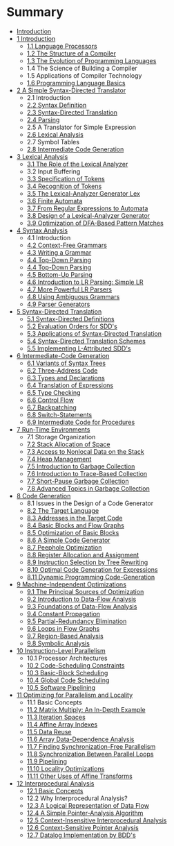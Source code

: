 # Summary

* [Introduction](README.md)
* [1 Introduction](01/README.md)
    * [1.1 Language Processors](01/1.1.md)
    * [1.2 The Structure of a Compiler](01/12-the-structure-of-a-compiler.md)
    * [1.3 The Evolution of Programming Languages](01/1.3.md)
    * 1.4 The Science of Building a Compiler
    * 1.5 Applications of Compiler Technology
    * [1.6 Programming Language Basics](01/1.6.md)
* [2 A Simple Syntax-Directed Translator](02/README.md)
    * 2.1 Introduction
    * [2.2 Syntax Definition](02/2.2.md)
    * [2.3 Syntax-Directed Translation](02/2.3.md)
    * [2.4 Parsing](02/2.4.md)
    * 2.5 A Translator for Simple Expression
    * [2.6 Lexical Analysis](02/2.6.md)
    * 2.7 Symbol Tables
    * [2.8 Intermediate Code Generation](02/2.8.md)
* [3 Lexical Analysis](03/README.md)
    * [3.1 The Role of the Lexical Analyzer](03/3.1.md)
    * 3.2 Input Buffering
    * [3.3 Specification of Tokens](03/3.3.md)
    * [3.4 Recognition of Tokens](03/3.4.md)
    * [3.5 The Lexical-Analyzer Generator Lex](03/3.5.md)
    * [3.6 Finite Automata](03/3.6.md)
    * [3.7 From Regular Expressions to Automata](03/3.7.md)
    * [3.8 Design of a Lexical-Analyzer Generator](03/3.8.md)
    * [3.9 Optimization of DFA-Based Pattern Matches](03/3.9.md)
* [4 Syntax Analysis](04/README.md)
    * 4.1 Introduction
    * [4.2 Context-Free Grammars](04/4.2.md)
    * [4.3 Writing a Grammar](04/4.3.md)
    * [4.4 Top-Down Parsing](04/4.4.1.md)
    * [4.4 Top-Down Parsing](04/4.4.2.md)
    * [4.5 Bottom-Up Parsing](04/4.5.md)
    * [4.6 Introduction to LR Parsing: Simple LR](04/4.6.md)
    * [4.7 More Powerful LR Parsers](04/4.7.md)
    * [4.8 Using Ambiguous Grammars](04/4.8.md)
    * [4.9 Parser Generators](04/4.9.md)
* [5 Syntax-Directed Translation](05/README.md)
    * [5.1 Syntax-Directed Definitions](05/5.1.md)
    * [5.2 Evaluation Orders for SDD's](05/5.2.md)
    * [5.3 Applications of Syntax-Directed Translation](05/5.3.md)
    * [5.4 Syntax-Directed Translation Schemes](05/5.4.md)
    * [5.5 Implementing L-Attributed SDD's](05/5.5.md)
* [6 Intermediate-Code Generation](06/README.md)
    * [6.1 Variants of Syntax Trees](06/6.1.md)
    * [6.2 Three-Address Code](06/6.2.md)
    * [6.3 Types and Declarations](06/6.3.md)
    * [6.4 Translation of Expressions](06/6.4.md)
    * [6.5 Type Checking](06/6.5.md)
    * [6.6 Control Flow](06/6.6.md)
    * [6.7 Backpatching](06/6.7.md)
    * [6.8 Switch-Statements](06/6.8.md)
    * [6.9 Intermediate Code for Procedures](06/69-intermediate-code-for-procedures.md)
* [7 Run-Time Environments](07/README.md)
    * 7.1 Storage Organization
    * [7.2 Stack Allocation of Space](07/7.2.md)
    * [7.3 Access to Nonlocal Data on the Stack](07/7.3.md)
    * [7.4 Heap Management](07/7.4.md)
    * [7.5 Introduction to Garbage Collection](07/7.5.md)
    * [7.6 Introduction to Trace-Based Collection](07/7.6.md)
    * [7.7 Short-Pause Garbage Collection](07/7.7.md)
    * [7.8 Advanced Topics in Garbage Collection](07/7.8.md)
* [8 Code Generation](08/README.md)
    * 8.1 Issues in the Design of a Code Generator
    * [8.2 The Target Language](08/8.2.md)
    * [8.3 Addresses in the Target Code](08/8.3.md)
    * [8.4 Basic Blocks and Flow Graphs](08/8.4.md)
    * [8.5 Optimization of Basic Blocks](08/8.5.md)
    * [8.6 A Simple Code Generator](08/8.6.md)
    * [8.7 Peephole Optimization](08/8.7.md)
    * [8.8 Register Allocation and Assignment](08/8.8.md)
    * [8.9 Instruction Selection by Tree Rewriting](08/8.9.md)
    * [8.10 Optimal Code Generation for Expressions](08/8.10.md)
    * [8.11 Dynamic Programming Code-Generation](08/8.11.md)
* [9 Machine-Independent Optimizations](09/README.md)
    * [9.1 The Principal Sources of Optimization](09/9.1.md)
    * [9.2 Introduction to Data-Flow Analysis](09/9.2.md)
    * [9.3 Foundations of Data-Flow Analysis](09/9.3.md)
    * [9.4 Constant Propagation](09/9.4.md)
    * [9.5 Partial-Redundancy Elimination](09/9.5.md)
    * [9.6 Loops in Flow Graphs](09/9.6.md)
    * [9.7 Region-Based Analysis](09/9.7.md)
    * [9.8 Symbolic Analysis](09/9.8.md)
* [10 Instruction-Level Parallelism](10/README.md)
    * 10.1 Processor Architectures
    * [10.2 Code-Scheduling Constraints](10/10.2.md)
    * [10.3 Basic-Block Scheduling](10/10.3.md)
    * [10.4 Global Code Scheduling](10/10.4.md)
    * [10.5 Software Pipelining](10/10.5.md)
* [11 Optimizing for Parallelism and Locality](11/README.md)
    * 11.1 Basic Concepts
    * [11.2 Matrix Multiply: An In-Depth Example](11/11.2.md)
    * [11.3 Iteration Spaces](11/11.3.md)
    * [11.4 Affine Array Indexes](11/11.4.md)
    * [11.5 Data Reuse](11/11.5.md)
    * [11.6 Array Data-Dependence Analysis](11/11.6.md)
    * [11.7 Finding Synchronization-Free Parallelism](11/11.7.md)
    * [11.8 Synchronization Between Parallel Loops](11/11.8.md)
    * [11.9 Pipelining](11/11.9.md)
    * [11.10 Locality Optimizations](11/11.10.md)
    * [11.11 Other Uses of Affine Transforms](11/11.11.md)
* [12 Interprocedural Analysis](12/README.md)
    * [12.1 Basic Concepts](12/12.1.md)
    * 12.2 Why Interprocedural Analysis?
    * [12.3 A Logical Representation of Data Flow](12/12.3.md)
    * [12.4 A Simple Pointer-Analysis Algorithm](12/12.4.md)
    * [12.5 Context-Insensitive Interprocedural Analysis](12/12.5.md)
    * [12.6 Context-Sensitive Pointer Analysis](12/12.6.md)
    * [12.7 Datalog Implementation by BDD's](12/12.7.md)

